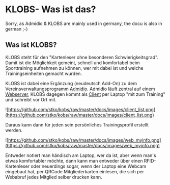 # KLOBS- Was ist das? #

Sorry, as Admidio & KLOBS are mainly used in germany, the docu is also in german ;-)

## Was ist KLOBS? ##

KLOBS steht für den "Kartenleser ohne besonderen Schwierigkeitsgrad". Damit ist die Möglichkeit gemeint, schnell und komfortabel beim Sporttraining aufnehmen zu können, wer mit dabei ist und welche Trainingseinheiten gemacht wurden.


KLOBS ist dabei eine Ergänzung (neudeutsch Add-On) zu dem Vereinsverwaltungsprogramm [Admidio](http://admidio.de). Admidio läuft zentral auf einem [Webserver](server.md), KLOBS dagegen kommt als [Client](client.md) per Laptop "mit zum Training" und schreibt vor Ort mit.



![https://github.com/stko/kobs/raw/master/docs/images/client_list.png](https://github.com/stko/kobs/raw/master/docs/images/client_list.png)

Daraus kann dann für jeden sein persönliches Trainingsprofil erstellt werden.


![https://github.com/stko/kobs/raw/master/docs/images/web_myinfo.png](https://github.com/stko/kobs/raw/master/docs/images/web_myinfo.png)



Entweder notiert man händisch am Laptop, wer da ist, aber wenn man's etwas komfortabler möchte, dann kann man entweder über einen RFID- Kartenleser oder neuerdings sogar, wenn der Laptop eine Webcam eingebaut hat, per QRCode Mitgliederkarten einlesen, die sich per Webabruf jedes Mitglied selber drucken kann.

